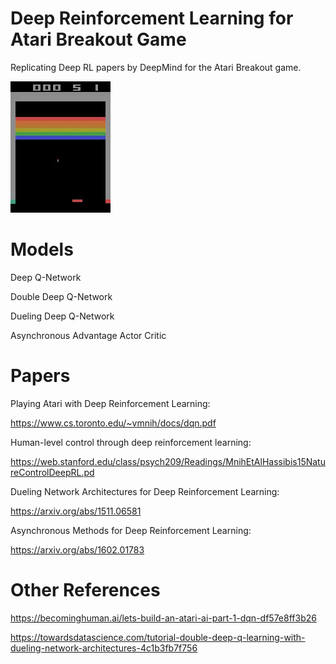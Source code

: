# Deep Reinforcement Learning for Atari Breakout Game
Replicating Deep RL papers by DeepMind for the Atari Breakout game.

![game](./sample.gif)

# Models
Deep Q-Network

Double Deep Q-Network

Dueling Deep Q-Network

Asynchronous Advantage Actor Critic 

# Papers

Playing Atari with Deep Reinforcement Learning:

https://www.cs.toronto.edu/~vmnih/docs/dqn.pdf

Human-level control through deep reinforcement learning:

https://web.stanford.edu/class/psych209/Readings/MnihEtAlHassibis15NatureControlDeepRL.pd

Dueling Network Architectures for Deep Reinforcement Learning:

https://arxiv.org/abs/1511.06581

Asynchronous Methods for Deep Reinforcement Learning:

https://arxiv.org/abs/1602.01783



# Other References

https://becominghuman.ai/lets-build-an-atari-ai-part-1-dqn-df57e8ff3b26

https://towardsdatascience.com/tutorial-double-deep-q-learning-with-dueling-network-architectures-4c1b3fb7f756


